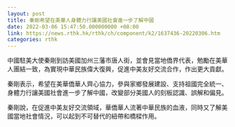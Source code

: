 ```yaml
---
layout: post
title: 秦剛希望在美華人身體力行讓美國社會進一步了解中國
date: 2022-03-06 15:47:50.000000000 +08:00
link: https://news.rthk.hk/rthk/ch/component/k2/1637436-20220306.htm
categories: rthk
---
```


中國駐美大使秦剛到訪美國加州三藩市唐人街，並會見當地僑界代表，勉勵在美華人團結一致，為實現中華民族偉大復興，促進中美友好交流合作，作出更大貢獻。

秦剛表示，希望在美華僑華人齊心協力，參與家鄉發展建設、支持祖國完全統一、身體力行讓美國社會進一步了解中國，改變部分美國人的刻板認識、誤解和偏見。

秦剛說，在促進中美友好交流領域，華僑華人流著中華民族的血液，同時又了解美國當地社會情況，可以起到不可替代的紐帶和橋樑作用。
